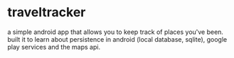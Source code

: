 # traveltracker

a simple android app that allows you to keep track of places you've been. built it to learn about persistence in android (local database, sqlite), google play services and the maps api.